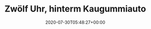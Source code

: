 ---
retweeted: false
source: <a href="http://www.samruston.co.uk" rel="nofollow">Flamingo for Android</a>
entities:
  hashtags: []
  symbols: []
  user_mentions: []
  urls:
  - url: https://t.co/vn2Kj6eoQF
    expanded_url: https://sz.de/1.4983608
    display_url: sz.de/1.4983608
    indices:
    - '51'
    - '74'
display_text_range:
- '0'
- '74'
favorite_count: '3'
id_str: '1288713044781142017'
truncated: false
retweet_count: '0'
id: '1288713044781142017'
possibly_sensitive: false
created_at: Thu Jul 30 05:48:27 +0000 2020
favorited: false
full_text: Zwölf Uhr, hinterm Kaugummiautomat, ohne Schubsen.
lang: de
quote_url: https://sz.de/1.4983608
tags:
- pesos:twitter
date: '2020-07-30T05:48:27+00:00'
src: https://twitter.com/bascht/status/1288713044781142017
original_url: https://twitter.com/bascht/status/1288713044781142017
type: twitter_tweet
text: Zwölf Uhr, hinterm Kaugummiautomat, ohne Schubsen.
title: Zwölf Uhr, hinterm Kaugummiauto

---